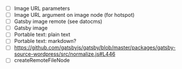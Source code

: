- [ ] Image URL parameters
- [ ] Image URL argument on image node (for hotspot)
- [ ] Gatsby image remote (see datocms)
- [ ] Gatsby image
- [ ] Portable text: plain text
- [ ] Portable text: markdown?
- [ ] https://github.com/gatsbyjs/gatsby/blob/master/packages/gatsby-source-wordpress/src/normalize.js#L446
- [ ] createRemoteFileNode
